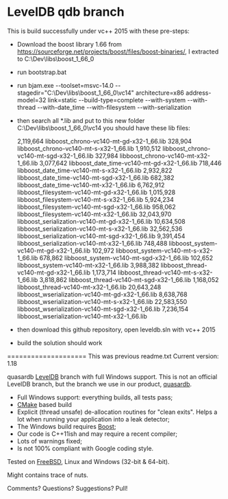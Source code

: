 LevelDB qdb branch
==================

This is build successfully under vc++ 2015
with these pre-steps:
- Download the boost library 1.66 from https://sourceforge.net/projects/boost/files/boost-binaries/, I extracted to C:\Dev\libs\boost_1_66_0
- run bootstrap.bat
- run bjam.exe --toolset=msvc-14.0 --stagedir="C:\Dev\libs\boost_1_66_0\vc14" architecture=x86 address-model=32 link=static --build-type=complete --with-system --with-thread --with-date_time --with-filesystem --with-serialization
- then search all *.lib and put to this new folder
	C:\Dev\libs\boost_1_66_0\vc14
	you should have these lib files:
	
   2,119,664 libboost_chrono-vc140-mt-gd-x32-1_66.lib
     328,904 libboost_chrono-vc140-mt-s-x32-1_66.lib
   1,910,512 libboost_chrono-vc140-mt-sgd-x32-1_66.lib
     327,984 libboost_chrono-vc140-mt-x32-1_66.lib
   3,077,642 libboost_date_time-vc140-mt-gd-x32-1_66.lib
     718,446 libboost_date_time-vc140-mt-s-x32-1_66.lib
   2,932,822 libboost_date_time-vc140-mt-sgd-x32-1_66.lib
     682,382 libboost_date_time-vc140-mt-x32-1_66.lib
   6,762,912 libboost_filesystem-vc140-mt-gd-x32-1_66.lib
   1,015,928 libboost_filesystem-vc140-mt-s-x32-1_66.lib
   5,924,234 libboost_filesystem-vc140-mt-sgd-x32-1_66.lib
     958,062 libboost_filesystem-vc140-mt-x32-1_66.lib
  32,043,970 libboost_serialization-vc140-mt-gd-x32-1_66.lib
  10,634,508 libboost_serialization-vc140-mt-s-x32-1_66.lib
  32,562,536 libboost_serialization-vc140-mt-sgd-x32-1_66.lib
   9,391,454 libboost_serialization-vc140-mt-x32-1_66.lib
     748,488 libboost_system-vc140-mt-gd-x32-1_66.lib
     102,972 libboost_system-vc140-mt-s-x32-1_66.lib
     678,862 libboost_system-vc140-mt-sgd-x32-1_66.lib
     102,652 libboost_system-vc140-mt-x32-1_66.lib
   3,988,382 libboost_thread-vc140-mt-gd-x32-1_66.lib
   1,173,714 libboost_thread-vc140-mt-s-x32-1_66.lib
   3,818,862 libboost_thread-vc140-mt-sgd-x32-1_66.lib
   1,168,052 libboost_thread-vc140-mt-x32-1_66.lib
  20,643,248 libboost_wserialization-vc140-mt-gd-x32-1_66.lib
   8,638,768 libboost_wserialization-vc140-mt-s-x32-1_66.lib
  22,583,550 libboost_wserialization-vc140-mt-sgd-x32-1_66.lib
   7,236,154 libboost_wserialization-vc140-mt-x32-1_66.lib
   
- then download this github repository, open leveldb.sln with vc++ 2015
- build the solution should work

====================
This was previous readme.txt
Current version: 1.18

quasardb [LevelDB](http://code.google.com/p/leveldb/) branch with full Windows support. This is not an official LevelDB branch, but the branch we use in our product, [quasardb](https://www.quasardb.net/).

* Full Windows support: everything builds, all tests pass;
* [CMake](http://www.cmake.org/) based build
* Explicit (thread unsafe) de-allocation routines for "clean exits". Helps a lot when running your application into a leak detector;
* The Windows build requires [Boost](http://www.boost.org/); 
* Our code is C++11ish and may require a recent compiler;
* Lots of warnings fixed;
* Is not 100% compliant with Google coding style.

Tested on [FreeBSD](http://www.freebsd.org/), Linux and Windows (32-bit & 64-bit).

Might contains trace of nuts.

Comments? Questions? Suggestions? Pull!
